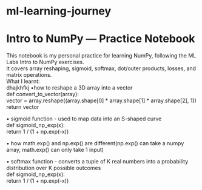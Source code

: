 # ml-learning-journey
# Intro to NumPy — Practice Notebook
This notebook is my personal practice for learning NumPy, following the ML Labs Intro to NumPy exercises.  
It covers array reshaping, sigmoid, softmax, dot/outer products, losses, and matrix operations.  
What I learnt:  
dhajkhfkj
•how to reshape a 3D array into a vector  
def convert_to_vector(array):  
    vector = array.reshape((array.shape[0] * array.shape[1] * array.shape[2], 1))  
    return vector  
    
• sigmoid function - used to map data into an S-shaped curve  
def sigmoid_np_exp(x):  
    return 1 / (1 + np.exp(-x))  
    
• how math.exp() and np.exp() are different(np.exp() can take a numpy array, math.exp() can only take 1 input)  

• softmax function - converts a tuple of K real numbers into a probability distribution over K possible outcomes  
def sigmoid_np_exp(x):  
    return 1 / (1 + np.exp(-x))  

